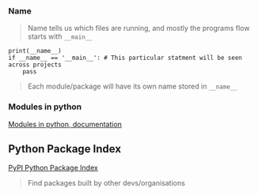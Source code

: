 ### Name
> Name tells us which files are running, and mostly  the programs flow starts with ```__main__ ```
``` 
print(__name__)
if __name__ == '__main__': # This particular statment will be seen across projects
    pass 
``` 
> Each module/package will have its own name stored in ```__name__```


### Modules in python
[Modules in python, documentation](https://docs.python.org/3/py-modindex.html)

## Python Package Index 
[PyPI Python Package Index](https://pypi.org/)
>Find packages built by other devs/organisations
